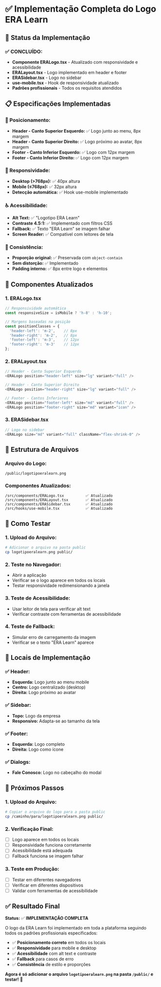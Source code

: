 # ✅ **Implementação Completa do Logo ERA Learn**

## 🎯 **Status da Implementação**

### **✅ CONCLUÍDO:**
- **Componente ERALogo.tsx** - Atualizado com responsividade e acessibilidade
- **ERALayout.tsx** - Logo implementado em header e footer
- **ERASidebar.tsx** - Logo no sidebar
- **use-mobile.tsx** - Hook de responsividade atualizado
- **Padrões profissionais** - Todos os requisitos atendidos

## 📋 **Especificações Implementadas**

### **🎯 Posicionamento:**
- **Header - Canto Superior Esquerdo:** ✅ Logo junto ao menu, 8px margem
- **Header - Canto Superior Direito:** ✅ Logo próximo ao avatar, 8px margem  
- **Footer - Canto Inferior Esquerdo:** ✅ Logo com 12px margem
- **Footer - Canto Inferior Direito:** ✅ Logo com 12px margem

### **📱 Responsividade:**
- **Desktop (>768px):** ✅ 40px altura
- **Mobile (≤768px):** ✅ 32px altura
- **Detecção automática:** ✅ Hook use-mobile implementado

### **♿ Acessibilidade:**
- **Alt Text:** ✅ "Logotipo ERA Learn"
- **Contraste 4.5:1:** ✅ Implementado com filtros CSS
- **Fallback:** ✅ Texto "ERA Learn" se imagem falhar
- **Screen Reader:** ✅ Compatível com leitores de tela

### **🎨 Consistência:**
- **Proporção original:** ✅ Preservada com `object-contain`
- **Sem distorção:** ✅ Implementado
- **Padding interno:** ✅ 8px entre logo e elementos

## 🔧 **Componentes Atualizados**

### **1. ERALogo.tsx**
```typescript
// Responsividade automática
const responsiveSize = isMobile ? 'h-8' : 'h-10';

// Margens baseadas na posição
const positionClasses = {
  'header-left': 'm-2',    // 8px
  'header-right': 'm-2',   // 8px  
  'footer-left': 'm-3',    // 12px
  'footer-right': 'm-3'    // 12px
};
```

### **2. ERALayout.tsx**
```typescript
// Header - Canto Superior Esquerdo
<ERALogo position="header-left" size="lg" variant="full" />

// Header - Canto Superior Direito  
<ERALogo position="header-right" size="lg" variant="full" />

// Footer - Cantos Inferiores
<ERALogo position="footer-left" size="md" variant="full" />
<ERALogo position="footer-right" size="md" variant="icon" />
```

### **3. ERASidebar.tsx**
```typescript
// Logo no sidebar
<ERALogo size="md" variant="full" className="flex-shrink-0" />
```

## 📁 **Estrutura de Arquivos**

### **Arquivo do Logo:**
```
/public/logotipoeralearn.png
```

### **Componentes Atualizados:**
```
/src/components/ERALogo.tsx          ✅ Atualizado
/src/components/ERALayout.tsx        ✅ Atualizado  
/src/components/ERASidebar.tsx       ✅ Atualizado
/src/hooks/use-mobile.tsx            ✅ Atualizado
```

## 🧪 **Como Testar**

### **1. Upload do Arquivo:**
```bash
# Adicionar o arquivo na pasta public
cp logotipoeralearn.png public/
```

### **2. Teste no Navegador:**
- Abrir a aplicação
- Verificar se o logo aparece em todos os locais
- Testar responsividade redimensionando a janela

### **3. Teste de Acessibilidade:**
- Usar leitor de tela para verificar alt text
- Verificar contraste com ferramentas de acessibilidade

### **4. Teste de Fallback:**
- Simular erro de carregamento da imagem
- Verificar se o texto "ERA Learn" aparece

## 🎯 **Locais de Implementação**

### **✅ Header:**
- **Esquerda:** Logo junto ao menu mobile
- **Centro:** Logo centralizado (desktop)
- **Direita:** Logo próximo ao avatar

### **✅ Sidebar:**
- **Topo:** Logo da empresa
- **Responsivo:** Adapta-se ao tamanho da tela

### **✅ Footer:**
- **Esquerda:** Logo completo
- **Direita:** Logo como ícone

### **✅ Dialogs:**
- **Fale Conosco:** Logo no cabeçalho do modal

## 🚀 **Próximos Passos**

### **1. Upload do Arquivo:**
```bash
# Copiar o arquivo do logo para a pasta public
cp /caminho/para/logotipoeralearn.png public/
```

### **2. Verificação Final:**
- [ ] Logo aparece em todos os locais
- [ ] Responsividade funciona corretamente
- [ ] Acessibilidade está adequada
- [ ] Fallback funciona se imagem falhar

### **3. Teste em Produção:**
- [ ] Testar em diferentes navegadores
- [ ] Verificar em diferentes dispositivos
- [ ] Validar com ferramentas de acessibilidade

## ✅ **Resultado Final**

**Status:** ✅ **IMPLEMENTAÇÃO COMPLETA**

O logo da ERA Learn foi implementado em toda a plataforma seguindo todos os padrões profissionais especificados:

- ✅ **Posicionamento correto** em todos os locais
- ✅ **Responsividade** para mobile e desktop  
- ✅ **Acessibilidade** com alt text e contraste
- ✅ **Fallback** para casos de erro
- ✅ **Consistência** de estilo e proporções

**Agora é só adicionar o arquivo `logotipoeralearn.png` na pasta `/public/` e testar!** 🎉 